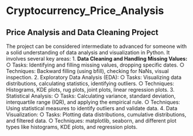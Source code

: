 # Cryptocurrency_Price_Analysis
## Price Analysis and Data Cleaning Project 
The project can be considered intermediate to advanced for someone with a solid understanding of data analysis and visualization in Python. It involves several key areas:
	1. **Data Cleaning and Handling Missing Values:**
		○ Tasks: Identifying and filling missing values, dropping specific dates.
		○ Techniques: Backward filling (using bfill), checking for NaNs, visual inspection.
	2. Exploratory Data Analysis (EDA):
		○ Tasks: Visualizing data distributions, calculating statistics, identifying outliers.
		○ Techniques: Histograms, KDE plots, rug plots, joint plots, linear regression plots.
	3. Statistical Analysis:
		○ Tasks: Calculating variance, standard deviation, interquartile range (IQR), and applying the empirical rule.
		○ Techniques: Using statistical measures to identify outliers and validate data.
	4. Data Visualization:
		○ Tasks: Plotting data distributions, cumulative distributions, and filtered data.
		○ Techniques: matplotlib, seaborn, and different plot types like histograms, KDE plots, and regression plots.
